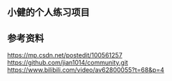 ## 小健的个人练习项目  
## 参考资料  
https://mp.csdn.net/postedit/100561257  
https://github.com/jian1014/community.git  
https://www.bilibili.com/video/av62800055?t=68&p=4  
